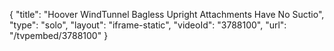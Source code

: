 {
    "title": "Hoover WindTunnel Bagless Upright Attachments Have No Suctio",
    "type": "solo",
    "layout": "iframe-static",
    "videoId": "3788100",
    "url": "\/tvpembed\/3788100"
}